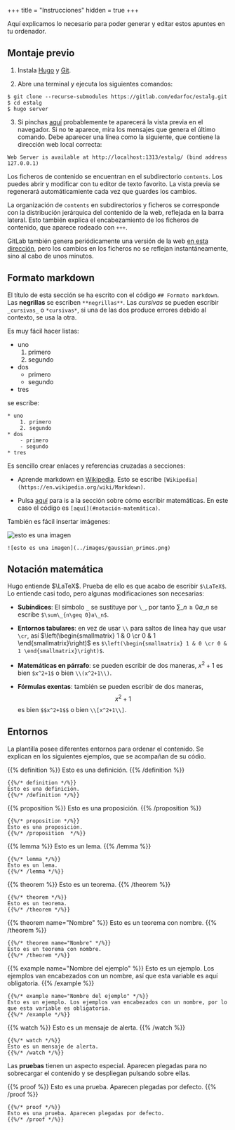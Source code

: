 +++
title = "Instrucciones"
hidden = true
+++

Aquí explicamos lo necesario para poder generar y editar estos apuntes en tu ordenador.

## Montaje previo

1. Instala [Hugo](https://gohugo.io/getting-started/installing/) y [Git](https://git-scm.com/book/en/v2/Getting-Started-Installing-Git).

2. Abre una terminal  y ejecuta los siguientes comandos:
```
$ git clone --recurse-submodules https://gitlab.com/edarfoc/estalg.git
$ cd estalg
$ hugo server
```

3. Si pinchas [aquí](http://localhost:1313/estalg/) probablemente te aparecerá la vista previa en el navegador. Si no te aparece, mira los mensajes que genera el último comando. Debe aparecer una línea como la siguiente, que contiene la dirección web local correcta:
```
Web Server is available at http://localhost:1313/estalg/ (bind address 127.0.0.1)
```

Los ficheros de contenido se encuentran en el subdirectorio `contents`. Los puedes abrir y modificar con tu editor de texto favorito. La vista previa se regenerará automáticamiente cada vez que guardes los cambios.

La organización de `contents` en subdirectorios y ficheros se corresponde con la distribución jerárquica del contenido de la web, reflejada en la barra lateral. Esto también explica el encabezamiento de los ficheros de contenido, que aparece rodeado con `+++`.

GitLab también genera periódicamente una versión de la web [en esta dirección](https://edarfoc.gitlab.io/estalg), pero los cambios en los ficheros no se reflejan instantáneamente, sino al cabo de unos minutos.


## Formato markdown

El título de esta sección se ha escrito con el código `## Formato markdown`. Las **negrillas** se escriben `**negrillas**`. Las _cursivas_ se pueden escribir `_cursivas_` o `*cursivas*`, si una de las dos produce errores debido al contexto, se usa la otra. 

Es muy fácil hacer listas:

* uno 
	1. primero
	2. segundo
* dos 
	- primero
	- segundo
* tres 

se escribe:

```
* uno 
	1. primero
	2. segundo
* dos 
	- primero
	- segundo
* tres 
```

Es sencillo crear enlaces y referencias cruzadas a secciones:

* Aprende markdown en [Wikipedia](https://en.wikipedia.org/wiki/Markdown). Esto se escribe `[Wikipedia](https://en.wikipedia.org/wiki/Markdown)`.

* Pulsa [aquí](#notación-matemática) para is a la sección sobre cómo escribir matemáticas. En este caso el código es `[aquí](#notación-matemática)`.

También es fácil insertar imágenes:

![esto es una imagen](../images/gaussian_primes.png)

```
![esto es una imagen](../images/gaussian_primes.png)
```


## Notación matemática

Hugo entiende $\LaTeX$. Prueba de ello es que acabo de escribir <code>$\LaTeX$</code>. Lo entiende casi todo, pero algunas modificaciones son necesarias: 

* **Subíndices**: El símbolo `_` se sustituye por `\_`, por tanto $\sum\_{n\geq 0}a\_n$ se escribe `$\sum\_{n\geq 0}a\_n$`.

* **Entornos tabulares**: en vez de usar `\\` para saltos de línea hay que usar `\cr`, así $\left(\begin{smallmatrix} 1 & 0 \cr 0 & 1 \end{smallmatrix}\right)$ es `$\left(\begin{smallmatrix} 1 & 0 \cr 0 & 1 \end{smallmatrix}\right)$`.

* **Matemáticas en párrafo**: se pueden escribir de dos maneras, $x^2+1$ es bien `$x^2+1$` o bien `\\(x^2+1\\)`.

* **Fórmulas exentas**: también se pueden escribir de dos maneras, $$x^2+1$$ es bien `$$x^2+1$$` o bien `\\[x^2+1\\]`.

## Entornos

La plantilla posee diferentes entornos para ordenar el contenido. Se explican en los siguientes ejemplos, que se acompañan de su códio.

{{% definition %}}
Esto es una definición. 
{{% /definition %}}


```
{{%/* definition */%}}
Esto es una definición. 
{{%/* /definition */%}}
```

{{% proposition %}}
Esto es una proposición. 
{{% /proposition %}}


```
{{%/* proposition */%}}
Esto es una proposición. 
{{%/* /proposition  */%}}
```

{{% lemma %}}
Esto es un lema. 
{{% /lemma %}}


```
{{%/* lemma */%}}
Esto es un lema. 
{{%/* /lemma */%}}
```

{{% theorem %}}
Esto es un teorema. 
{{% /theorem %}}


```
{{%/* theorem */%}}
Esto es un teorema. 
{{%/* /theorem */%}}
```

{{% theorem name="Nombre" %}}
Esto es un teorema con nombre. 
{{% /theorem %}}


```
{{%/* theorem name="Nombre" */%}}
Esto es un teorema con nombre. 
{{%/* /theorem */%}}
```

{{% example name="Nombre del ejemplo" %}}
Esto es un ejemplo. Los ejemplos van encabezados con un nombre, así que esta variable es aquí obligatoria. 
{{% /example %}}


```
{{%/* example name="Nombre del ejemplo" */%}}
Esto es un ejemplo. Los ejemplos van encabezados con un nombre, por lo que esta variable es obligatoria. 
{{%/* /example */%}}
```

{{% watch %}}
Esto es un mensaje de alerta. 
{{% /watch %}}


```
{{%/* watch */%}}
Esto es un mensaje de alerta. 
{{%/* /watch */%}}
```

Las **pruebas** tienen un aspecto especial. Aparecen plegadas para no sobrecargar el contenido y se despliegan pulsando sobre ellas.

{{% proof %}}
 Esto es una prueba. Aparecen plegadas por defecto. 
{{% /proof %}}

```
{{%/* proof */%}}
Esto es una prueba. Aparecen plegadas por defecto. 
{{%/* /proof */%}}
```


